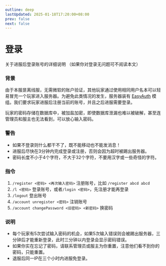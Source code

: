 ```yaml
---
outline: deep
lastUpdated: 2025-01-18T17:20:00+08:00
prev: false
next: false
---
```


# 登录

关于进服后登录账号的详细说明
（如果你对登录无问题可不阅读本文）

### 背景
由于本服昰离线服，无需微软的账户验证，其他玩家通过使用相同用户名本可以轻易冒充一个玩家进入服务器。为避免此类情况的发生，服务器装有 [EasyAuth](https://modrinth.com/mod/easyauth) 模组。我们要求玩家进服后注册当前的账号，并且之后进服需要登录。

玩家的密码存储在数据库中，被加盐加密，即使数据库泄漏也难以被破解，甚至连管理员和服主也无法看到，可以放心输入密码。

### 警告
- 如果不登录则什么都干不了，既不能移动也不能发消息！
- 进服后尽快在3分钟内完成登录或注册，否则会因为超时被踢出服务器。
- 密码长度不小于4个字符，不大于32个字符，不要用汉字或一些奇怪的字符。

### 指令
1. `/register <密码> <再次输入密码>` 注册账号，比如 `/register abcd abcd`
2. `/l <密码>` 登录账号，或者`/login <密码>`，先注册才能再登录
3. `/logout` 登出账号
4. `/account unregister <密码>` 注销账号
5. `/account changePassword <旧密码> <新密码>` 换密码

### 说明
- 每个玩家有5次尝试输入密码的机会，如果5次输入错误则会被踢出服务器，三分钟后才能重新登录，此时三分钟以内登录会显示密码错误。
- 如果你实在忘记了密码，请联系管理员或服主为你重置，注意他们看不到你的密码，只能重置。
- 退服后同一IP在三个小时内进服免登录。
